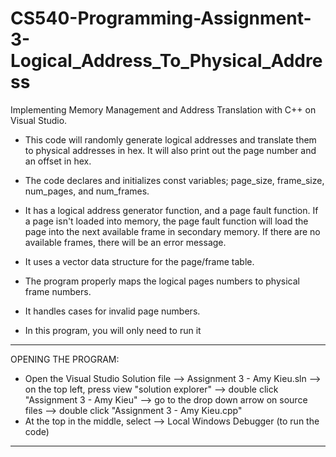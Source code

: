 # CS540-Programming-Assignment-3-Logical_Address_To_Physical_Address

Implementing Memory Management and Address Translation with C++ on Visual Studio.

- This code will randomly generate logical addresses and translate them to physical addresses in hex. It will also print out the page number and an offset in hex.
- The code declares and initializes const variables; page_size, frame_size, num_pages, and num_frames.
- It has a logical address generator function, and a page fault function. If a page isn't loaded into memory, the page fault function will load the page into the next available frame in secondary memory. If there are no available frames, there will be an error message.
- It uses a vector data structure for the page/frame table.
- The program properly maps the logical pages numbers to physical frame numbers.
- It handles cases for invalid page numbers. 

- In this program, you will only need to run it

------------------------------------------------------------------------------------------------------------------------------------------
OPENING THE PROGRAM:
- Open the Visual Studio Solution file --> Assignment 3 - Amy Kieu.sln --> on the top left, press view "solution explorer" --> double click "Assignment 3 - Amy Kieu" --> go to the drop down arrow on source files --> double click "Assignment 3 - Amy Kieu.cpp"
- At the top in the middle, select --> Local Windows Debugger (to run the code)

------------------------------------------------------------------------------------------------------------------------------------------
